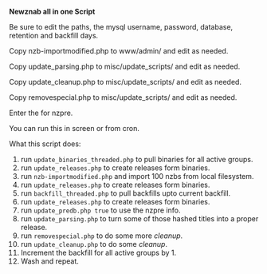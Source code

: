**Newznab all in one Script**

Be sure to edit the paths, the mysql username, password, database, retention and backfill days.

Copy nzb-importmodified.php to www/admin/ and edit as needed.

Copy update_parsing.php to misc/update_scripts/ and edit as needed.

Copy update_cleanup.php to misc/update_scripts/ and edit as needed.

Copy removespecial.php to misc/update_scripts/ and edit as needed.

Enter the for nzpre.

You can run this in screen or from cron.


What this script does:

1.  run `update_binaries_threaded.php` to pull binaries for all active groups.
2.  run `update_releases.php` to create releases form binaries.
3.  run `nzb-importmodified.php` and import 100 nzbs from local filesystem.
4.  run `update_releases.php` to create releases form binaries.
5.  run `backfill_threaded.php` to pull backfills upto current backfill.
6.  run `update_releases.php` to create releases form binaries.
7.  run `update_predb.php true` to use the nzpre info.
8.  run `update_parsing.php` to turn some of those hashed titles into a proper release.
9.  run `removespecial.php` to do some more *cleanup*. 
10. run `update_cleanup.php` to do some *cleanup*.
11. Increment the backfill for all active groups by 1.
12. Wash and repeat.
